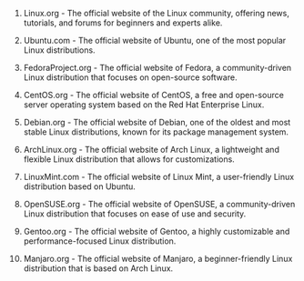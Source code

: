 

1. Linux.org - The official website of the Linux community, offering news, tutorials, and forums for beginners and experts alike.

2. Ubuntu.com - The official website of Ubuntu, one of the most popular Linux distributions.

3. FedoraProject.org - The official website of Fedora, a community-driven Linux distribution that focuses on open-source software.

4. CentOS.org - The official website of CentOS, a free and open-source server operating system based on the Red Hat Enterprise Linux.

5. Debian.org - The official website of Debian, one of the oldest and most stable Linux distributions, known for its package management system.

6. ArchLinux.org - The official website of Arch Linux, a lightweight and flexible Linux distribution that allows for customizations.

7. LinuxMint.com - The official website of Linux Mint, a user-friendly Linux distribution based on Ubuntu.

8. OpenSUSE.org - The official website of OpenSUSE, a community-driven Linux distribution that focuses on ease of use and security.

9. Gentoo.org - The official website of Gentoo, a highly customizable and performance-focused Linux distribution.

10. Manjaro.org - The official website of Manjaro, a beginner-friendly Linux distribution that is based on Arch Linux.